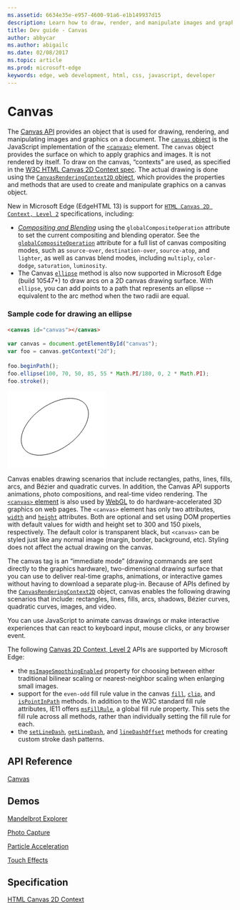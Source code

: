 ```yaml
---
ms.assetid: 6634e35e-e957-4600-91a6-e1b149937d15
description: Learn how to draw, render, and manipulate images and graphics on a document with the Canvas API.
title: Dev guide - Canvas
author: abbycar
ms.author: abigailc
ms.date: 02/08/2017
ms.topic: article
ms.prod: microsoft-edge
keywords: edge, web development, html, css, javascript, developer
---
```


# Canvas

The [Canvas API](https://msdn.microsoft.com/library/hh771733) provides an object that is used for drawing, rendering, and manipulating images and graphics on a document. The [`canvas` object](https://msdn.microsoft.com/library/ff975062) is the JavaScript implementation of the [`<canvas>`](https://msdn.microsoft.com/library/ff975062) element. The `canvas` object provides the surface on which to apply graphics and images. It is not rendered by itself. To draw on the canvas, “contexts” are used, as specified in the [W3C HTML Canvas 2D Context spec](https://www.w3.org/TR/2dcontext/). The actual drawing is done using the [`CanvasRenderingContext2D` object](https://msdn.microsoft.com/library/ff975057), which provides the properties and methods that are used to create and manipulate graphics on a canvas object.

New in Microsoft Edge (EdgeHTML 13) is support for [`HTML Canvas 2D Context, Level 2`](https://www.w3.org/TR/2dcontext/) specifications, including:

-  [*Compositing and Blending*](http://dev.w3.org/fxtf/compositing-1/#canvascompositingandblending) using the `globalCompositeOperation` attribute to set the current compositing and blending operator. See the [`globalCompositeOperation`](https://msdn.microsoft.com/library/ff974909) attribute for a full list of canvas compositing modes, such as `source-over`, `destination-over`, `source-atop`, and `lighter`, as well as canvas blend modes, including `multiply`, `color-dodge`, `saturation`, `luminosity`. 
-  The Canvas [`ellipse`](https://msdn.microsoft.com/library/mt574719) method is also now supported in Microsoft Edge (build 10547+) to draw arcs on a 2D canvas drawing surface. With `ellipse`, you can add points to a path that represents an ellipse -- equivalent to the arc method when the two radii are equal. 

### Sample code for drawing an ellipse

```HTML
<canvas id="canvas"></canvas>
```

```Javascript
var canvas = document.getElementById("canvas");
var foo = canvas.getContext("2d");

foo.beginPath();
foo.ellipse(100, 70, 50, 85, 55 * Math.PI/180, 0, 2 * Math.PI);
foo.stroke();
```
![Example of Canvas Ellipse method](./../media/ellipse.png)

Canvas enables drawing scenarios that include rectangles, paths, lines, fills, arcs, and Bézier and quadratic curves. In addition, the Canvas API supports animations, photo compositions, and real-time video rendering. The [`<canvas>` element](https://msdn.microsoft.com/library/ff975062) is also used by [WebGL](./WebGL.md) to do hardware-accelerated 3D graphics on web pages. The `<canvas>` element has only two attributes, [`width`](https://msdn.microsoft.com/library/ff974792) and [`height`](https://msdn.microsoft.com/library/ff974791) attributes. Both are optional and set using DOM properties with default values for width and height set to 300 and 150 pixels, respectively. The default color is transparent black, but `<canvas>` can be styled just like any normal image (margin, border, background, etc). Styling does not affect the actual drawing on the canvas.

The canvas tag is an “immediate mode” (drawing commands are sent directly to the graphics hardware), two-dimensional drawing surface that you can use to deliver real-time graphs, animations, or interactive games without having to download a separate plug-in. Because of APIs defined by the [`CanvasRenderingContext2D`](https://msdn.microsoft.com/library/ff975057) object, canvas enables the following drawing scenarios that include: rectangles, lines, fills, arcs, shadows, Bézier curves, quadratic curves, images, and video. 

You can use JavaScript to animate canvas drawings or make interactive experiences that can react to keyboard input, mouse clicks, or any browser event.

The following [Canvas 2D Context, Level 2](http://go.microsoft.com/fwlink/p/?LinkID=690352) APIs are supported by Microsoft Edge:

-   the [`msImageSmoothingEnabled`](https://msdn.microsoft.com/library/dn265062) property for choosing between either traditional bilinear scaling or nearest-neighbor scaling when enlarging small images.
-   support for the `even-odd` fill rule value in the canvas [`fill`](https://msdn.microsoft.com/library/ff975415), [`clip`](https://msdn.microsoft.com/library/ff975408), and [`isPointInPath`](https://msdn.microsoft.com/library/ff975419) methods. In addition to the W3C standard fill rule attributes, IE11 offers [`msFillRule`](https://msdn.microsoft.com/library/dn265061), a global fill rule property. This sets the fill rule across all methods, rather than individually setting the fill rule for each.
-   the [`setLineDash`](https://msdn.microsoft.com/library/dn265063), [`getLineDash`](https://msdn.microsoft.com/library/dn265059), and [`lineDashOffset`](https://msdn.microsoft.com/library/dn265060) methods for creating custom stroke dash patterns.



## API Reference

[Canvas](https://msdn.microsoft.com/library/hh771733)

## Demos

[Mandelbrot Explorer](https://developer.microsoft.com/en-us/microsoft-edge/testdrive/demos/mandelbrot/)

[Photo Capture](https://developer.microsoft.com/en-us/microsoft-edge/testdrive/demos/photocapture/)

[Particle Acceleration](https://developer.microsoft.com/en-us/microsoft-edge/testdrive/demos/particleacceleration/)

[Touch Effects](https://developer.microsoft.com/en-us/microsoft-edge/testdrive/demos/toucheffects/)


## Specification

[HTML Canvas 2D Context](https://www.w3.org/TR/2dcontext/)
